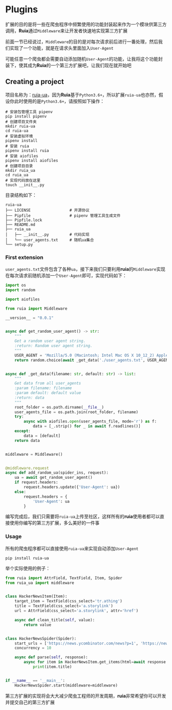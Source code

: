 # Plugins

扩展的目的是将一些在爬虫程序中频繁使用的功能封装起来作为一个模块供第三方调用，**Ruia**通过`Middleware`来让开发者快速地实现第三方扩展

前面一节已经说过，`Middleware`的目的是对每次请求前后进行一番处理，然后我们实现了一个功能，就是在请求头里面加入`User-Agent`

可能任意一个爬虫都会需要自动添加随机`User-Agent`的功能，让我将这个功能封装下，使其成为**Ruia**的一个第三方扩展吧，让我们现在就开始吧

## Creating a project

项目名称为：[ruia-ua](https://github.com/ruia-plugins/ruia-ua)，因为**Ruia**基于`Python3.6+`，所以扩展`ruia-ua`也亦然，假设你此时使用的是`Python3.6+`，请按照如下操作：

```shell
# 安装包管理工具 pipenv
pip install pipenv
# 创建项目文件夹
mkdir ruia-ua
cd ruia-ua
# 安装虚拟环境
pipenv install 
# 安装 ruia
pipenv install ruia
# 安装 aiofiles
pipenv install aiofiles
# 创建项目目录
mkdir ruia_ua
cd ruia_ua 
# 实现代码放在这里
touch __init__.py	
```

目录结构如下：

```shell
ruia-ua
├── LICENSE					# 开源协议
├── Pipfile					# pipenv 管理工具生成文件
├── Pipfile.lock
├── README.md				
├── ruia_ua
│   ├── __init__.py			# 代码实现
│   └── user_agents.txt		# 随机ua集合
└── setup.py				
```

### First extension

`user_agents.txt`文件包含了各种`ua`，接下来我们只要利用**ruia**的`Middleware`实现在每次请求前随机添加一个`User-Agent`即可，实现代码如下：

```python
import os
import random

import aiofiles

from ruia import Middleware

__version__ = "0.0.1"


async def get_random_user_agent() -> str:
    """
    Get a random user agent string.
    :return: Random user agent string.
    """
    USER_AGENT = 'Mozilla/5.0 (Macintosh; Intel Mac OS X 10_12_2) AppleWebKit/537.36 (KHTML, like Gecko) Chrome/55.0.2883.95 Safari/537.36'
    return random.choice(await _get_data('./user_agents.txt', USER_AGENT))


async def _get_data(filename: str, default: str) -> list:
    """
    Get data from all user_agents
    :param filename: filename
    :param default: default value
    :return: data
    """
    root_folder = os.path.dirname(__file__)
    user_agents_file = os.path.join(root_folder, filename)
    try:
        async with aiofiles.open(user_agents_file, mode='r') as f:
            data = [_.strip() for _ in await f.readlines()]
    except:
        data = [default]
    return data


middleware = Middleware()


@middleware.request
async def add_random_ua(spider_ins, request):
    ua = await get_random_user_agent()
    if request.headers:
        request.headers.update({'User-Agent': ua})
    else:
        request.headers = {
            'User-Agent': ua
        }
```

编写完成后，我们只需要将`ruia-ua`上传至社区，这样所有的**ruia**使用者都可以直接使用你编写的第三方扩展，多么美好的一件事

### Usage

所有的爬虫程序都可以直接使用`ruia-ua`来实现自动添加`User-Agent`

```shell
pip install ruia-ua
```

举个实际使用的例子：

```python
from ruia import AttrField, TextField, Item, Spider
from ruia_ua import middleware


class HackerNewsItem(Item):
    target_item = TextField(css_select='tr.athing')
    title = TextField(css_select='a.storylink')
    url = AttrField(css_select='a.storylink', attr='href')

    async def clean_title(self, value):
        return value


class HackerNewsSpider(Spider):
    start_urls = ['https://news.ycombinator.com/news?p=1', 'https://news.ycombinator.com/news?p=2']
    concurrency = 10

    async def parse(self, response):
        async for item in HackerNewsItem.get_items(html=await response.text()):
            print(item.title)


if __name__ == '__main__':
    HackerNewsSpider.start(middleware=middleware)
```

第三方扩展的实现将会大大减少爬虫工程师的开发周期，**ruia**非常希望你可以开发并提交自己的第三方扩展